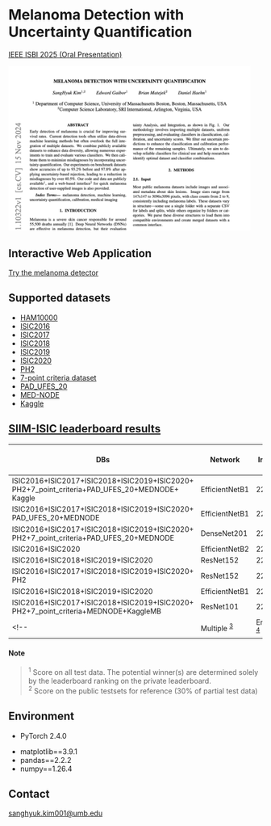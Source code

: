 # Melanoma Detection with Uncertainty Quantification
[IEEE ISBI 2025 (Oral Presentation)](https://arxiv.org/pdf/2411.10322)
<p></p>
<img src="https://github.com/shkimmie-umb/melanoma_detection/blob/master/Thumbnail.png" width="480">
<!-- ![screenshot](https://github.com/shkimmie-umb/melanoma_detection/blob/master/Thumbnail.jpeg) -->

## Interactive Web Application
[Try the melanoma detector](https://mpsych.github.io/melanoma/)

## Supported datasets
- [HAM10000](https://dataverse.harvard.edu/dataset.xhtml?persistentId=doi:10.7910/DVN/DBW86T)
- [ISIC2016](https://challenge.isic-archive.com/data/#2016)
- [ISIC2017](https://challenge.isic-archive.com/data/#2017)
- [ISIC2018](https://challenge.isic-archive.com/data/#2018)
- [ISIC2019](https://challenge.isic-archive.com/data/#2019)
- [ISIC2020](https://challenge.isic-archive.com/data/#2020)
- [PH2](https://www.fc.up.pt/addi/ph2%20database.html)
- [7-point criteria dataset](https://derm.cs.sfu.ca/Welcome.html)
- [PAD_UFES_20](https://data.mendeley.com/datasets/zr7vgbcyr2/1)
- [MED-NODE](https://www.cs.rug.nl/~imaging/databases/melanoma_naevi/)
- [Kaggle](https://www.kaggle.com/datasets/fanconic/skin-cancer-malignant-vs-benign)

## [SIIM-ISIC leaderboard results](https://www.kaggle.com/competitions/siim-isic-melanoma-classification/overview)
| DBs | Network | Img size | Private Score <sup id="privatescore">[1](#privatescore)</sup> | Public Score <sup id="publicscore">[2](#publicscore)</sup> |
| ------------- | ------------- | ------------- | ------------- | ------------- |
|  ISIC2016+ISIC2017+ISIC2018+ISIC2019+ISIC2020+</br>PH2+7_point_criteria+PAD_UFES_20+MEDNODE+</br>Kaggle | EfficientNetB1  | 224x224 | 0.9115  | 0.9063  |
|  ISIC2016+ISIC2017+ISIC2018+ISIC2019+ISIC2020+</br>PAD_UFES_20+MEDNODE | EfficientNetB1  | 224x224 | 0.9069  | 0.9068  |
|  ISIC2016+ISIC2017+ISIC2018+ISIC2019+ISIC2020+</br>PH2+7_point_criteria+PAD_UFES_20+MEDNODE | DenseNet201  | 224x224 | 0.9061  | 0.9020  |
|  ISIC2016+ISIC2020 | EfficientNetB2  | 224x224 | 0.9046  | 0.9145  |
|  ISIC2016+ISIC2018+ISIC2019+ISIC2020 | ResNet152  | 224x224 | 0.9032  | 0.8975  |
|  ISIC2016+ISIC2017+ISIC2018+ISIC2019+ISIC2020+</br>PH2 | ResNet152  | 224x224 | 0.9007  | 0.9040  |
| ISIC2016+ISIC2018+ISIC2019+ISIC2020 | EfficientNetB1 | 224x224 | 0.9004 | 0.9057 |
| ISIC2016+ISIC2017+ISIC2018+ISIC2019+ISIC2020+</br>PH2+7_point_criteria+MEDNODE+KaggleMB | ResNet101 | 224x224 | 0.8996 | 0.8868 |
<!-- |  Multiple <sup id="a1">[3](#dataset)</sup> | Ensemble <sup id="a2">[4](#network)</sup>  | 150x150 | 0.7618  | 0.7621  | -->

#### Note
> <sup id="privatescore">1</sup> Score on all test data. The potential winner(s) are determined solely by the leaderboard ranking on the private leaderboard. <br>
> <sup id="publicscore">2</sup> Score on the public testsets for reference (30% of partial test data) <br>
<!-- > <sup id="dataset">3</sup> Averaged the models in the table, trained with multiple datasets <br>
> <sup id="network">4</sup> Averaged the probabilities from the models in the table<br> -->

<!-- - ISIC contains the following diseases:
  - Actinic keratosis
  - Basal cell carcinoma
  - Dermatofibroma
  - Melanoma
  - Nevus
  - Pigmented benign keratosis
  - Seborrheic keratosis
  - Squamous cell carcinoma
  - Vascular lesion

- Original Download link: https://challenge.isic-archive.com/data/
- Folder-structured custom db: https://drive.google.com/file/d/1v_Nfg3QD5_TIr3Y-awIBm7lTFmVtIvQj/view?usp=drive_link -->

## Environment
- PyTorch 2.4.0
<!-- - Keras - 2.5.0rc0 -->
<!-- - Tensorflow - 2.5.0 -->
<!-- - Augmentor - 0.2.10 -->
- matplotlib==3.9.1
- pandas==2.2.2
- numpy==1.26.4

## Contact
sanghyuk.kim001@umb.edu
